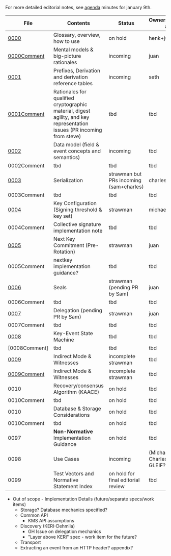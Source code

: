 For more detailed editorial notes, see [agenda](../agenda.md) minutes for january 9th.

|File|Contents|Status|Ownership/primary author|
|---|---|---|---|
|[0000](kid0000.md)|Glossary, overview, how to use|on hold|henk+juan|
|[0000Comment](kid0000Comment.md)|Mental models & big-picture rationales|incoming|juan|
|[0001](kid0001.md)|Prefixes, Derivation and derivation reference tables|incoming|seth|
|[0001Comment](kid0001Comment.md)|Rationales for qualified cryptographic material, digest agility, and key representation issues (PR incoming from steve)|tbd|tbd|
|[0002](kid0002.md)|Data model (field & event concepts and semantics)|incoming|tbd|
|0002Comment|tbd|tbd|tbd|
|[0003](kid0003.md)|Serialization|strawman but PRs incoming (sam+charles)|charles|
|0003Comment|tbd|tbd|tbd|
|[0004](kid0004.md)|Key Configuration (Signing threshold & key set)|strawman|michael|
|0004Comment|Collective signature implementation note|tbd|tbd|
|[0005](kid0005.md)|Next Key Commitment (Pre-Rotation)|strawman|juan|
|0005Comment|nextkey implementation guidance?|tbd|tbd|
|[0006](kid0006.md)|Seals|strawman (pending PR by Sam)|juan|
|0006Comment|tbd|tbd|tbd|
|[0007](kid0007.md)|Delegation (pending PR by Sam)|strawman|juan|
|0007Comment|tbd|tbd|tbd|
|[0008](kid0008.md)|Key-Event State Machine|tbd|tbd|
|[0008Comment]|tbd|tbd|tbd|
|[0009](kid0009.md)|Indirect Mode & Witnesses|incomplete strawman|tbd|
|[0009Comment](kid0009Comment.md)|Indirect Mode & Witnesses|incomplete strawman|tbd|
|0010|Recovery/consensus Algorithm (KAACE)|on hold|tbd|
|0010Comment|tbd|on hold|tbd|
|0010|Database & Storage Considerations|on hold|tbd
|0010Comment|tbd|on hold|tbd|
|0097|**Non-Normative** Implementation Guidance|on hold|tbd|
|0098|Use Cases|incoming|(Michael, Robert, Charles, and GLEIF?)|
|0099|Test Vectors and Normative Statement Index|on hold for final editorial review|tbd|

* Out of scope - Implementation Details (future/separate specs/work items)
    - Storage? Database mechanics specified?
    - Common API
        * KMS API assumptions
    - Discovery (KERI-Dehmlia)
        - GH Issue on delegation mechanics
        - "Layer above KERI" spec - work item for the future?
    - Transport
    - Extracting an event from an HTTP header? appendix?
